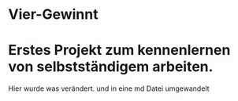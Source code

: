 # Vier-Gewinnt
# Erstes Projekt zum kennenlernen von selbstständigem arbeiten.
Hier wurde was verändert.
und in eine md Datei umgewandelt
